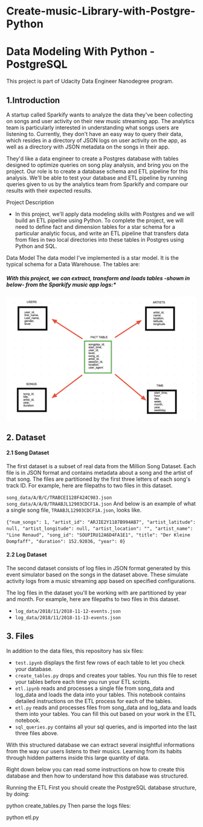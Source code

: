 # Create-music-Library-with-Postgre-Python

# Data Modeling With Python - PostgreSQL

This project is part of Udacity Data Engineer Nanodegree program.

## 1.Introduction
A startup called Sparkify wants to analyze the data they've been collecting on songs and user activity on their new music streaming app. The analytics team is particularly interested in understanding what songs users are listening to. Currently, they don't have an easy way to query their data, which resides in a directory of JSON logs on user activity on the app, as well as a directory with JSON metadata on the songs in their app.

They'd like a data engineer to create a Postgres database with tables designed to optimize queries on song play analysis, and bring you on the project. Our role is to create a database schema and ETL pipeline for this analysis. We'll be able to test your database and ETL pipeline by running queries given to us by the analytics team from Sparkify and compare our results with their expected results.

Project Description
- In this project, we'll apply data modeling skills with Postgres and we will build an ETL pipeline using Python. To complete the project, we will need to define fact and dimension tables for a star schema for a particular analytic focus, and write an ETL pipeline that transfers data from files in two local directories into these tables in Postgres using Python and SQL.

Data Model
The data model I've implemented is a star model. It is the typical schema for a Data Warehouse. The tables are:


##### With this project, we can extract, transform and loads tables -shown in below- from the Sparkify music app logs:*

![github-small](https://github.com/tacettinarici/Create-music-Library-with-Postgre-Python/blob/master/data/star_schema1.png)

## 2. Dataset

####  2.1 Song Dataset
The first dataset is a subset of real data from the Million Song Dataset. Each file is in JSON format and contains metadata about a song and the artist of that song. The files are partitioned by the first three letters of each song's track ID. For example, here are filepaths to two files in this dataset.

`song_data/A/B/C/TRABCEI128F424C983.json`
`song_data/A/A/B/TRAABJL12903CDCF1A.json`
And below is an example of what a single song file, `TRAABJL12903CDCF1A.json`, looks like.

`{"num_songs": 1, "artist_id": "ARJIE2Y1187B994AB7", "artist_latitude": null, "artist_longitude": null, "artist_location": "", "artist_name": "Line Renaud", "song_id": "SOUPIRU12A6D4FA1E1", "title": "Der Kleine Dompfaff", "duration": 152.92036, "year": 0}`

#### 2.2 Log Dataset
The second dataset consists of log files in JSON format generated by this event simulator based on the songs in the dataset above. These simulate activity logs from a music streaming app based on specified configurations.

The log files in the dataset you'll be working with are partitioned by year and month. For example, here are filepaths to two files in this dataset.

- `log_data/2018/11/2018-11-12-events.json`
- `log_data/2018/11/2018-11-13-events.json`

## 3. Files
In addition to the data files, this repository has six files:

- `test.ipynb` displays the first few rows of each table to let you check your database.
- `create_tables.py` drops and creates your tables. You run this file to reset your tables before each time you run your ETL scripts.
- `etl.ipynb` reads and processes a single file from song_data and log_data and loads the data into your tables. This notebook contains detailed instructions on the        ETL process for each of the tables.
- `etl.py` reads and processes files from song_data and log_data and loads them into your tables. You can fill this out based on your work in the ETL notebook.
- `sql_queries.py` contains all your sql queries, and is imported into the last three files above.

With this structured database we can extract several insightful informations from the way our users listens to their musics. Learning from its habits through hidden patterns inside this large quantity of data.

Right down below you can read some instructions on how to create this database and then how to understand how this database was structured.

Running the ETL
First you should create the PostgreSQL database structure, by doing:

python create_tables.py
Then parse the logs files:

python etl.py
